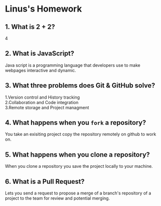 # Linus's Homework

## 1. What is 2 + 2?

4

## 2. What is JavaScript?

Java script is a programming language that developers use to make webpages interactive and dynamic.

## 3. What three problems does Git & GitHub solve?

1.Version control and History tracking<br>
2.Collaboration and Code integration<br>
3.Remote storage and Project managment

## 4. What happens when you `fork` a repository?

You take an exisiting project copy the repository remotely on github to work on.

## 5. What happens when you clone a repository?

When you clone a repository you save the project locally to your machine.

## 6. What is a Pull Request?

Lets you send a request to propose a merge of a branch's repository of a project to the team for review and potential merging.
